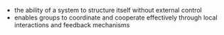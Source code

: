 - the ability of a system to structure itself without external control
- enables groups to coordinate and cooperate effectively through local interactions and feedback mechanisms